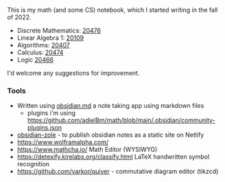 This is my math (and some CS) notebook, which I started writing in the fall of 2022.

- Discrete Mathematics: [20476](https://www.openu.ac.il/courses/20476.htm)
- Linear Algebra 1: [20109](https://www.openu.ac.il/courses/20109.htm)
- Algorithms: [20407](https://www-e.openu.ac.il/courses/20407.htm)
- Calculus: [20474](https://www.openu.ac.il/courses/20474.htm)
- Logic [20466](https://www-e.openu.ac.il/courses/20466.htm)

I'd welcome any suggestions for improvement.

### Tools 

- Written using [obsidian.md](https://obsidian.md/) a note taking app using markdown files
	- plugins i'm using https://github.com/adielBm/math/blob/main/.obsidian/community-plugins.json
- [obsidian-zole](https://github.com/ppeetteerrs/obsidian-zola) - to publish obsidian notes as a static site on Netlify 
- https://www.wolframalpha.com/ 
- https://www.mathcha.io/ Math Editor (WYSIWYG)
- https://detexify.kirelabs.org/classify.html LaTeX handwritten symbol recognition
- https://github.com/varkor/quiver - commutative diagram editor (tikzcd)


